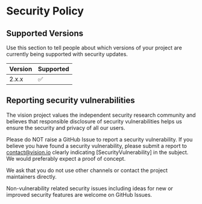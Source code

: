 # Security Policy

## Supported Versions

Use this section to tell people about which versions of your project are
currently being supported with security updates.

| Version | Supported          |
| ------- | ------------------ |
| 2.x.x   | :white_check_mark: |

## Reporting security vulnerabilities

The vision project values the independent security research community and believes that responsible disclosure of security vulnerabilities helps us ensure the security and privacy of all our users.

Please do NOT raise a GitHub Issue to report a security vulnerability. If you believe you have found a security vulnerability, please submit a report to [contact@vision.io](contact@vision.io) clearly indicating [SecurityVulnerability] in the subject. We would preferably expect a proof of concept. 

We ask that you do not use other channels or contact the project maintainers directly.

Non-vulnerability related security issues including ideas for new or improved security features are welcome on GitHub Issues.
